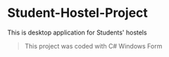 # Student-Hostel-Project
This is desktop application for Students' hostels

> This project was coded with C# Windows Form
